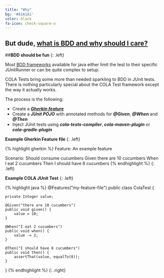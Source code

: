 ```yaml
---
title: "Why"
bg: '#A1A1A1'
color: black
fa-icon: check-square-o
---
```


## But dude, [what is BDD and why should I care?](https://speakerdeck.com/mattwynne/what-is-bdd-and-why-should-i-care)


##**BDD should be fun**
{: .left}

Most [BDD frameworks](http://java.dzone.com/articles/brief-comparison-bdd)
available for java either limit the test to their specific JUnitRunner or can
be quite complex to setup.

COLA Tests bring some more than needed sparkling to BDD in JUnit tests. There is
nothing particularly special about the COLA Test framework except the way it
actually works.

The process is the following:

* Create a ***[Gherkin feature](https://github.com/cucumber/cucumber/wiki/Feature-Introduction)***
* Create a ***JUnit POJO*** with annotated methods for ***@Given***, ***@When***
 and ***@Then***
* Inject JUnit tests using ***cola-tests-compiler***, ***cola-maven-plugin*** or ***cola-gradle-plugin***

**Example Gherkin Feature file**
{: .left}

{% highlight gherkin %}
Feature: An example feature

  Scenario: Should consume cucumbers
  Given there are 10 cucumbers
  When I eat 2 cucumbers
  Then I should have 8 cucumbers
{% endhighlight %}
{: .left}

**Example COLA JUnit Test**
{: .left}

{% highlight java %}
@Features("my-feature-file")
public class ColaTest {

    private Integer value;

    @Given("there are 10 cucumbers")
    public void given() {
        value = 10;
    }

    @When("I eat 2 cucumbers")
    public void when() {
        value -= 2;
    }

    @Then("I should have 8 cucumbers")
    public void then() {
        assertThat(value, equalTo(8));
    }
}
{% endhighlight %}
{: .right}
